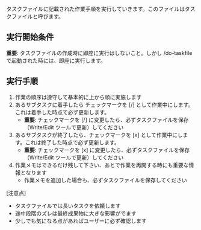 タスクファイルに記載された作業手順を実行していきます。このファイルはタスクファイルと呼びます。

## 実行開始条件

**重要**: タスクファイルの作成時に即座に実行はしないこと。しかし /do-taskfile で起動された時には、即座に実行します。

## 実行手順

1. 作業の順序は遵守して基本的に上から順に実施します
2. あるサブタスクに着手したら チェックマークを [/] として作業中にします。これは着手した時点で必ず更新します。
   - **重要**: チェックマークを [/] に変更したら、必ずタスクファイルを保存（Write/Edit ツールで更新）してください
3. あるサブタスクが終了したら、チェックマークを [x] として作業中にします。これは終了した時点で必ず更新します。
   - **重要**: チェックマークを [x] に変更したら、必ずタスクファイルを保存（Write/Edit ツールで更新）してください
4. 作業メモはできるだけ残して下さい、あとで作業を再開する時にも重要な情報となります
   - 作業メモを追加した場合も、必ずタスクファイルを保存してください

[注意点]

- タスクファイルでは長いタスクを依頼します
- 途中段階のズレは最終成果物に大きな影響がでます
- 少しでも気になる点があればユーザーに必ず確認します
